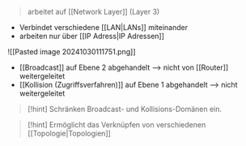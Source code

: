 > arbeitet auf [[Network Layer]] (Layer 3)

- Verbindet verschiedene [[LAN|LANs]] miteinander
- arbeiten nur über [[IP Adress|IP Adressen]]

![[Pasted image 20241030111751.png]]

- [[Broadcast]] auf Ebene 2 abgehandelt --> nicht von [[Router]] weitergeleitet
- [[Kollision (Zugriffsverfahren)]] auf Ebene 1 abgehandelt --> nicht weitergeleitet

> [!hint] Schränken Broadcast- und Kollisions-Domänen ein.

> [!hint] Ermöglicht das Verknüpfen von verschiedenen [[Topologie|Topologien]]


